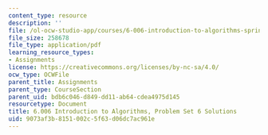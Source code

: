 ```yaml
---
content_type: resource
description: ''
file: /ol-ocw-studio-app/courses/6-006-introduction-to-algorithms-spring-2020/9073af3b8151002c5f63d06dc7ac961e_MIT6_006S20_ps6_solutions.pdf
file_size: 258678
file_type: application/pdf
learning_resource_types:
- Assignments
license: https://creativecommons.org/licenses/by-nc-sa/4.0/
ocw_type: OCWFile
parent_title: Assignments
parent_type: CourseSection
parent_uid: bdb6c046-d849-dd11-ab64-cdea4975d145
resourcetype: Document
title: 6.006 Introduction to Algorithms, Problem Set 6 Solutions
uid: 9073af3b-8151-002c-5f63-d06dc7ac961e
---
```

